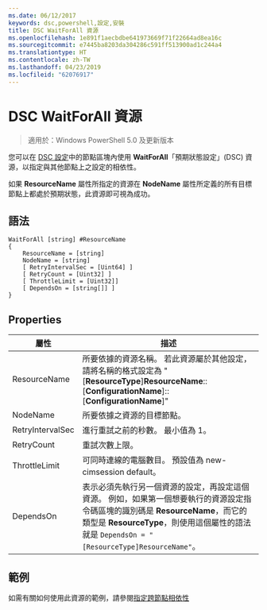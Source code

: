 ```yaml
---
ms.date: 06/12/2017
keywords: dsc,powershell,設定,安裝
title: DSC WaitForAll 資源
ms.openlocfilehash: 1e891f1aecbdbe641973669f71f22664ad8ea16c
ms.sourcegitcommit: e7445ba8203da304286c591ff513900ad1c244a4
ms.translationtype: HT
ms.contentlocale: zh-TW
ms.lasthandoff: 04/23/2019
ms.locfileid: "62076917"
---
```

# <a name="dsc-waitforall-resource"></a>DSC WaitForAll 資源

> 適用於：Windows PowerShell 5.0 及更新版本

您可以在 [DSC 設定](../../../configurations/configurations.md)中的節點區塊內使用 **WaitForAll**「預期狀態設定」(DSC) 資源，以指定與其他節點上之設定的相依性。

如果 **ResourceName** 屬性所指定的資源在 **NodeName** 屬性所定義的所有目標節點上都處於預期狀態，此資源即可視為成功。

## <a name="syntax"></a>語法

```
WaitForAll [string] #ResourceName
{
    ResourceName = [string]
    NodeName = [string]
    [ RetryIntervalSec = [Uint64] ]
    [ RetryCount = [Uint32] ]
    [ ThrottleLimit = [Uint32]]
    [ DependsOn = [string[]] ]
}
```

## <a name="properties"></a>Properties

|  屬性  |  描述   |
|---|---|
| ResourceName| 所要依據的資源名稱。 若此資源屬於其他設定，請將名稱的格式設定為 "[__ResourceType__]__ResourceName__::[__ConfigurationName__]::[__ConfigurationName__]"|
| NodeName| 所要依據之資源的目標節點。|
| RetryIntervalSec| 進行重試之前的秒數。 最小值為 1。|
| RetryCount| 重試次數上限。|
| ThrottleLimit| 可同時連線的電腦數目。 預設值為 new-cimsession default。|
| DependsOn | 表示必須先執行另一個資源的設定，再設定這個資源。 例如，如果第一個想要執行的資源設定指令碼區塊的識別碼是 __ResourceName__，而它的類型是 __ResourceType__，則使用這個屬性的語法就是 `DependsOn = "[ResourceType]ResourceName"`。|

## <a name="example"></a>範例

如需有關如何使用此資源的範例，請參閱[指定跨節點相依性](../../../configurations/crossNodeDependencies.md)
